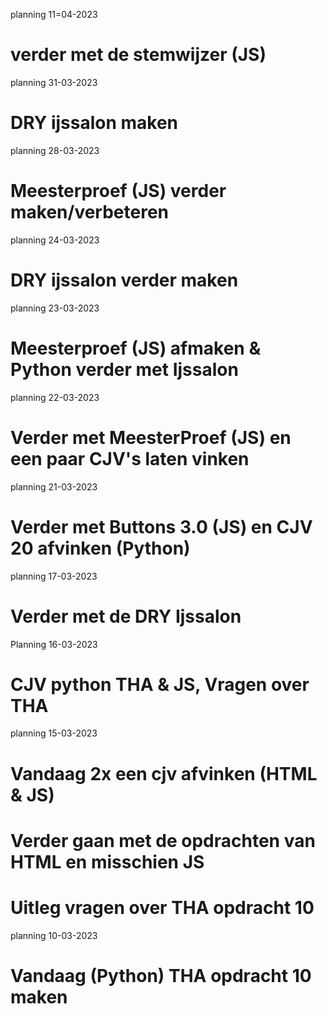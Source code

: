 planning 11=04-2023
# verder met de stemwijzer (JS)

planning 31-03-2023
# DRY ijssalon maken

planning 28-03-2023
# Meesterproef (JS) verder maken/verbeteren

planning 24-03-2023
# DRY ijssalon verder maken

planning 23-03-2023
# Meesterproef (JS) afmaken & Python verder met Ijssalon

planning 22-03-2023
# Verder met MeesterProef (JS) en een paar CJV's laten vinken

planning 21-03-2023
# Verder met Buttons 3.0 (JS) en CJV 20 afvinken (Python)

planning 17-03-2023
# Verder met de DRY Ijssalon

Planning 16-03-2023
# CJV python THA & JS, Vragen over THA 

planning 15-03-2023
# Vandaag 2x een cjv afvinken (HTML & JS)
# Verder gaan met de opdrachten van HTML en misschien JS
# Uitleg vragen over THA opdracht 10

planning 10-03-2023
# Vandaag (Python) THA opdracht 10 maken 

